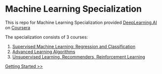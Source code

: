 # Machine Learning Specialization
This is repo for Machine Learning Specialization provided [DeepLearning.AI](https://www.deeplearning.ai/) on [Coursera](https://www.coursera.org/specializations/machine-learning-introduction)

The specialization consists of 3 courses:
1. [Supervised Machine Learning: Regression and Classification](./Course-01-Supervised%20Machine%20Learning/README.md)
2. [Advanced Learning Algorithms](./Course-02-Advanced%20Learning%20Algorithms/README.md)
3. [Unsupervised Learning, Recommenders, Reinforcement Learning](./Course-03-Unsupervised%20Learning%2C%20Recommenders%2C%20Reinforcement%20Learning/README.md)

[Getting Started >>](./Course-01-Supervised%20Machine%20Learning/README.md)